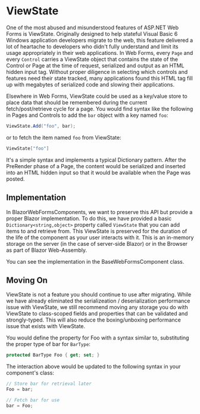 # ViewState

One of the most abused and misunderstood features of ASP<span></span>.NET Web Forms is ViewState.  Originally designed to help stateful Visual Basic 6 Windows application developers migrate to the web, this feature delivered a lot of heartache to developers who didn't fully understand and limit its usage appropriately in their web applications.  In Web Forms, every `Page` and every `Control` carries a ViewState object that contains the state of the Control or Page at the time of request, serialized and output as an HTML hidden input tag.  Without proper diligence in selecting which controls and features need their state tracked, many applications found this HTML tag fill up with megabytes of serialized code and slowing their applications.

Elsewhere in Web Forms, ViewState could be used as a key/value store to place data that should be remembered during the current fetch/post/retrieve cycle for a page.  You would find syntax like the following in Pages and Controls to add the `bar` object with a key named `foo`:

```c#
ViewState.Add("foo", bar);
```

or to fetch the item named `foo` from ViewState:

```c#
ViewState["foo"]
```

It's a simple syntax and implements a typical Dictionary pattern.  After the PreRender phase of a Page, the content would be serialized and inserted into an HTML hidden input so that it would be available when the Page was posted.

## Implementation

In BlazorWebFormsComponents, we want to preserve this API but provide a proper Blazor implementation.  To do this, we have provided a basic `Dictionary<string,object>` property called `ViewState` that you can add items to and retrieve from.  This ViewState is preserved for the duration of the life of the component as your user interacts with it.  This is an in-memory storage on the server (in the case of server-side Blazor) or in the Browser as part of Blazor Web-Assembly.

You can see the implementation in the BaseWebFormsComponent class.

## Moving On

ViewState is not a feature you should continue to use after migrating.  While we have already eliminated the serializeation / deserialization performance issue with ViewState, we still recommend moving any storage you do with ViewState to class-scoped fields and properties that can be validated and strongly-typed.  This will also reduce the boxing/unboxing performance issue that exists with ViewState.

You would define the property for Foo with a syntax similar to, substituting the proper type of bar for `BarType`:

```c#
protected BarType Foo { get; set; }
```

The interaction above would be updated to the following syntax in your component's class:

```c#
// Store bar for retrieval later
Foo = bar;

// Fetch bar for use
bar = Foo;
```

